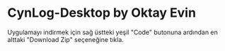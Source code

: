 # CynLog-Desktop by Oktay Evin

Uygulamayı indirmek için sağ üstteki yeşil "Code" butonuna ardından en alttaki "Download Zip" seçeneğine tıkla.
